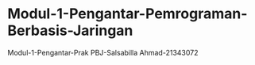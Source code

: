 # Modul-1-Pengantar-Pemrograman-Berbasis-Jaringan
Modul-1-Pengantar-Prak PBJ-Salsabilla Ahmad-21343072

